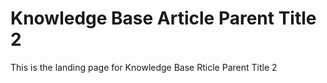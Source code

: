 # Knowledge Base Article Parent Title 2 [](id=knowledge-base-article-parent-title-2)

This is the landing page for Knowledge Base Rticle Parent Title 2
